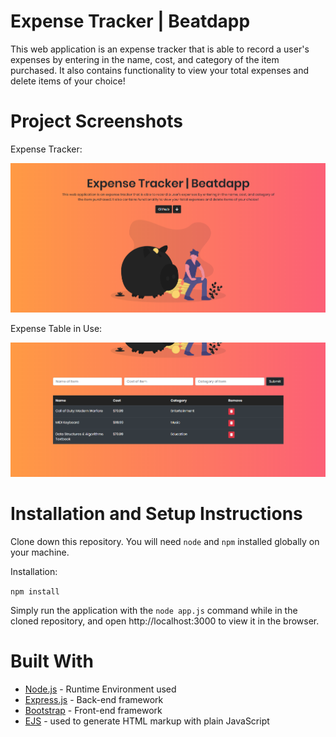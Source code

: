 # Expense Tracker | Beatdapp

This web application is an expense tracker that is able to record a user's expenses by entering in the name, cost, and category of the item purchased. It also contains functionality to view your total expenses and delete items of your choice!


# Project Screenshots

Expense Tracker:

![Home Page](https://github.com/RupinderN/BeatdappExpenseTracker/blob/master/public/assets/homepage.PNG)

Expense Table in Use:

![Table](https://github.com/RupinderN/BeatdappExpenseTracker/blob/master/public/assets/table.PNG)


# Installation and Setup Instructions

Clone down this repository. You will need ```node``` and ```npm``` installed globally on your machine.

Installation:

```npm install```

Simply run the application with the ```node app.js``` command while in the cloned repository, and open http://localhost:3000 to view it in the browser.


# Built With

* [Node.js](https://nodejs.org/en/) - Runtime Environment used
* [Express.js](https://expressjs.com/) - Back-end framework
* [Bootstrap](https://getbootstrap.com/) - Front-end framework
* [EJS](https://ejs.co/) - used to generate HTML markup with plain JavaScript